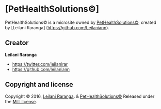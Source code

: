 # [PetHealthSolutions©]

PetHealthSolutions© is a microsite owned by [PetHealthSolutions©](http://Pethealthsolutions.com), created by [Leilani Raranga]
(https://github.com/Leilaniann).



## Creator

**Leilani Raranga**

* <https://twitter.com/leilanirar>
* <https://github.com/leilaniann>


## Copyright and license

Copyright © 2016, [Leilani Raranga](http://github.com/leilaniann). & [PetHealthSolutions©](http://pethealthsolutions.com) Released under the [MIT license](https://github.com/helpers/helper-copyright/blob/master/LICENSE).

